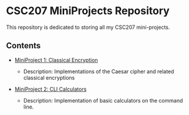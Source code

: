 # CSC207 MiniProjects Repository

This repository is dedicated to storing all my CSC207 mini-projects.

## Contents

- [MiniProject 1: Classical Encryption](https://github.com/GijimaGarikai/CS207_MPs/tree/main/MP1)
  - Description: Implementations of the Caesar cipher and related classical encryptions

- [MiniProject 2: CLI Calculators](https://github.com/GijimaGarikai/CS207_MPs/tree/main/MP2)
  - Description: Implementation of basic calculators on the command line.

